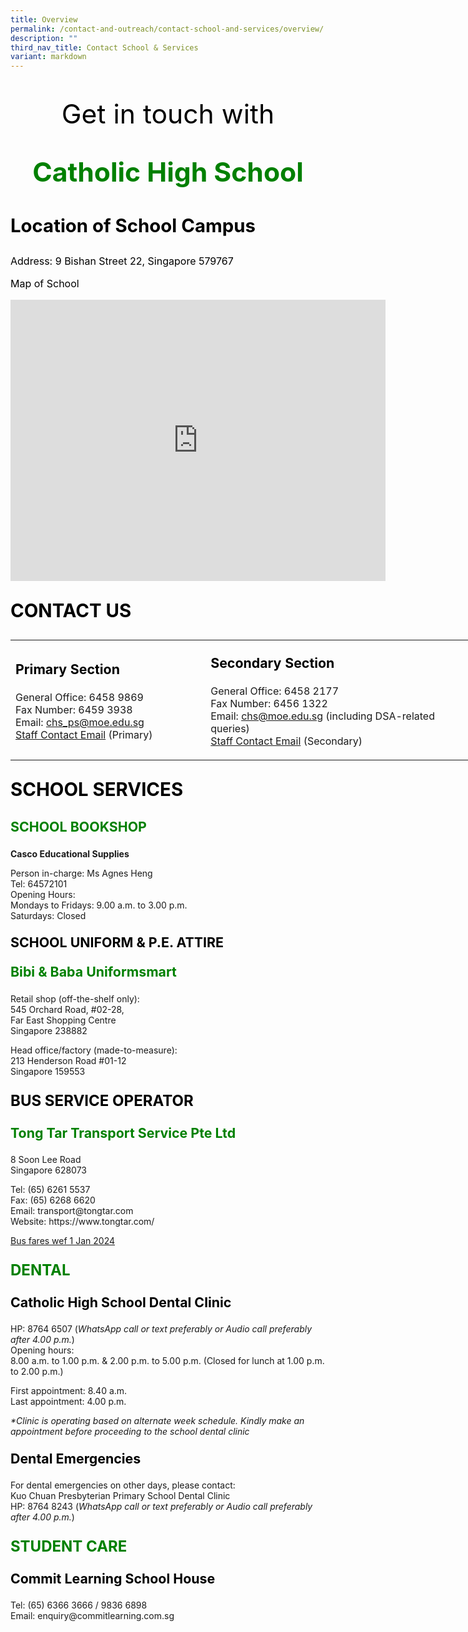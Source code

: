 ```yaml
---
title: Overview
permalink: /contact-and-outreach/contact-school-and-services/overview/
description: ""
third_nav_title: Contact School & Services
variant: markdown
---
```

<p style="text-align: center; color: black; font-size: 32pt;">Get in touch with</p>
<p style="text-align: center; font-size: 32pt;"><strong><span style="color: green;">Catholic High School</span></strong></p>
<p style="text-align:left; color: black; font-size: 22pt;"><strong>Location of School Campus</strong></p>
<p style="text-align:left; color: black; font-size: 12pt;">Address: 9 Bishan Street 22, Singapore 579767</p>
<p style="text-align:left; color: black; font-size: 12pt;">Map of School</p>

<iframe loading="lazy" allowfullscreen="" style="border:0;" height="450" width="600" src="https://www.google.com/maps/embed?pb=!1m18!1m12!1m3!1d3988.703290856297!2d103.84254847671096!3d1.3546102615568985!2m3!1f0!2f0!3f0!3m2!1i1024!2i768!4f13.1!3m3!1m2!1s0x31da171801ceddc1%3A0xd0094c72de6e6469!2sCatholic%20High%20School!5e0!3m2!1sen!2ssg!4v1724210427821!5m2!1sen!2ssg"></iframe>

<p style="text-align:left; color: black; font-size: 22pt;"><strong>CONTACT US</strong></p>
<table style="width: 735px;">
<tbody>
<tr>
<td style="width: 301.031px;">
<p style="text-align:left; color: black; font-size: 16pt;"><strong>Primary Section</strong></p>
<p>General Office: 6458 9869<br>Fax Number: 6459 3938<br>Email:&nbsp;<a href="mailto:chs_ps@moe.edu.sg">chs_ps@moe.edu.sg</a><br><a href="https://www.catholichigh.moe.edu.sg/primary/staff-contact/">Staff Contact Email</a> (Primary)&nbsp;</p>
</td>
<td style="width: 417.969px;">
<p style="text-align:left; color: black; font-size: 16pt;"><strong>Secondary&nbsp;Section</strong></p>
<p>General Office: 6458 2177<br>Fax Number: 6456 1322<br>
Email:&nbsp;<a href="mailto:chs@moe.edu.sg">chs@moe.edu.sg</a> (including DSA-related queries)<br>
<a href="https://www.catholichigh.moe.edu.sg/secondary/staff-contact/">Staff Contact Email</a> (Secondary)&nbsp;</p>
</td>
</tr>
</tbody>
</table>
<p style="text-align:left; color: black; font-size: 22pt;"><strong>SCHOOL SERVICES</strong></p>
<p style="text-align:left; font-size: 16pt;"><strong><span style="color: green;">SCHOOL BOOKSHOP</span></strong></p>
<p><strong>Casco Educational Supplies</strong></p>
<p>Person in-charge: Ms Agnes Heng<br>Tel: 64572101<br>Opening Hours:<br>Mondays to Fridays: 9.00 a.m. to 3.00 p.m.<br>Saturdays: Closed</p>
<p style="text-align:left; color: black; font-size: 16pt;"><strong>SCHOOL UNIFORM &amp; P.E. ATTIRE</strong></p>
<p style="text-align:left; color: black; font-size: 16pt;"><strong><span style="color: green;">Bibi &amp; Baba Uniformsmart</span></strong></p>
<p>Retail shop (off-the-shelf only):<br>545 Orchard Road, #02-28,<br>Far East Shopping Centre<br>Singapore 238882</p>
<p>Head office/factory (made-to-measure):<br>213 Henderson Road #01-12<br>Singapore 159553</p>
<p style="text-align:left; color: black; font-size: 18pt;"><strong>BUS SERVICE OPERATOR</strong></p>
<p style="text-align:left; color: black; font-size: 16pt;"><strong><span style="color: green;">Tong Tar Transport Service Pte Ltd</span></strong></p>
<p>8 Soon Lee Road<br>Singapore 628073</p>
<p>Tel: (65) 6261 5537<br>Fax: (65) 6268 6620<br>Email: transport@tongtar.com<br>Website: https://www.tongtar.com/</p>
<p><a href="https://www.catholichigh.moe.edu.sg/files/Primary/bus%20fares_tong%20tar_1%20jan%202024_final.pdf">Bus fares wef 1 Jan 2024</a></p>
<p style="text-align:left; font-size: 18pt;"><strong><span style="color: green;">DENTAL</span></strong></p>
<p style="text-align:left; color: black; font-size: 16pt;"><strong>Catholic High School Dental Clinic</strong></p>
<p>HP: 8764 6507 (<em>WhatsApp call or text preferably or Audio call preferably after 4.00 p.m.</em>)<br>Opening hours:<br>8.00 a.m. to 1.00 p.m. &amp; 2.00 p.m. to 5.00 p.m. (Closed for lunch at 1.00 p.m. to 2.00 p.m.)</p>
<p>First appointment: 8.40 a.m.<br>Last appointment: 4.00 p.m.</p>
<p><em>*Clinic is operating based on alternate week schedule. Kindly make an appointment before proceeding to the school dental clinic</em></p>
<p style="text-align:left; color: black; font-size: 16pt;"><strong>Dental Emergencies</strong></p><p>For dental emergencies on other days, please contact:<br>Kuo Chuan Presbyterian Primary School Dental Clinic<br>HP: 8764 8243 (<em>WhatsApp call or text preferably or Audio call preferably after 4.00 p.m.</em>)</p>

<p style="text-align:left; font-size: 18pt;"><strong><span style="color: green;">STUDENT CARE</span></strong></p>
<p style="text-align:left; color: black; font-size: 16pt;"><strong>Commit Learning School House</strong></p>
<p>Tel: (65) 6366 3666 / 9836 6898<br>Email: enquiry@commitlearning.com.sg</p>